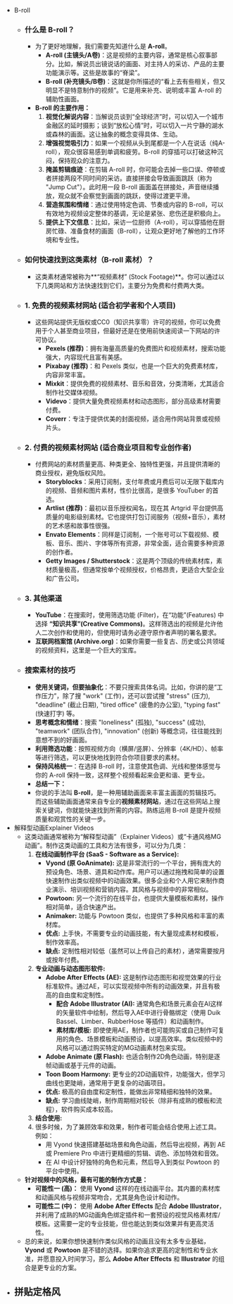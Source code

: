 - B-roll
    - ### 什么是 B-roll？
        - 为了更好地理解，我们需要先知道什么是 **A-roll**。
            - **A-roll (主镜头/A卷)**：这是视频的主要内容，通常是核心叙事部分。比如，解说员出镜说话的画面、对主持人的采访、产品的主要功能演示等。这些是故事的“脊梁”。
            - **B-roll (补充镜头/B卷)**：这就是你所描述的“看上去有些相关，但又明显不是特意制作的视频”。它是用来补充、说明或丰富 A-roll 的辅助性画面。
        - **B-roll 的主要作用：**
            1. **视觉化解说内容**：当解说员谈到“全球经济”时，可以切入一个城市金融区的延时摄影；谈到“放松心情”时，可以切入一片宁静的湖水或森林的画面。这让抽象的概念变得具体、生动。
            2. **增强视觉吸引力**：如果一个视频从头到尾都是一个人在说话（纯A-roll），观众很容易感到单调和疲劳。B-roll 的穿插可以打破这种沉闷，保持观众的注意力。
            3. **掩盖剪辑痕迹**：在剪辑 A-roll 时，你可能会去掉一些口误、停顿或者拼接两段不同时间的采访。直接拼接会导致画面跳跃（称为 "Jump Cut"）。此时用一段 B-roll 画面盖在拼接处，声音继续播放，观众就不会察觉到画面的跳跃，使得过渡更平滑。
            4. **营造氛围和情绪**：通过使用特定色调、节奏或内容的 B-roll，可以有效地为视频设定整体的基调，无论是紧张、悲伤还是积极向上。
            5. **提供上下文信息**：比如，采访一位厨师（A-roll），可以穿插他在厨房忙碌、准备食材的画面（B-roll），让观众更好地了解他的工作环境和专业性。
    - ### 如何快速找到这类素材（B-roll 素材）？
        - 这类素材通常被称为**“视频素材” (Stock Footage)**。你可以通过以下几类网站和方法快速找到它们，主要分为免费和付费两大类。
    - ### 1. 免费的视频素材网站 (适合初学者和个人项目)
        - 这些网站提供无版权或CC0（知识共享零）许可的视频，你可以免费用于个人甚至商业项目，但最好还是在使用前快速阅读一下网站的许可协议。
            - **Pexels (推荐)**：拥有海量高质量的免费图片和视频素材，搜索功能强大，内容现代且富有美感。
            - **Pixabay (推荐)**：和 Pexels 类似，也是一个巨大的免费素材库，内容非常丰富。
            - **Mixkit**：提供免费的视频素材、音乐和音效，分类清晰，尤其适合制作社交媒体视频。
            - **Videvo**：提供大量免费视频素材和动态图形，部分高级素材需要付费。
            - **Coverr**：专注于提供优美的封面视频，适合用作网站背景或视频片头。
    - ### 2. 付费的视频素材网站 (适合商业项目和专业创作者)
        - 付费网站的素材质量更高、种类更全、独特性更强，并且提供清晰的商业授权，避免版权风险。
            - **Storyblocks**：采用订阅制，支付年费或月费后可以无限下载库内的视频、音频和图片素材，性价比很高，是很多 YouTuber 的首选。
            - **Artlist (推荐)**：最初以音乐授权闻名，现在其 Artgrid 平台提供高质量的电影级别素材。它也提供打包订阅服务（视频+音乐），素材的艺术感和故事性很强。
            - **Envato Elements**：同样是订阅制，一个账号可以下载视频、模板、音乐、图片、字体等所有资源，非常全面，适合需要多种资源的创作者。
            - **Getty Images / Shutterstock**：这是两个顶级的传统素材库，素材质量极高，但通常按单个视频授权，价格昂贵，更适合大型企业和广告公司。
    - ### 3. 其他渠道
        - **YouTube**：在搜索时，使用筛选功能 (Filter)，在“功能”(Features) 中选择 **“知识共享”(Creative Commons)**。这样筛选出的视频是允许他人二次创作和使用的，但使用时请务必遵守原作者声明的署名要求。
        - **互联网档案馆 (Archive.org)**：如果你需要一些复古、历史或公共领域的视频资料，这里是一个巨大的宝库。
    - ### 搜索素材的技巧
        - **使用关键词，但要抽象化**：不要只搜索具体名词。比如，你讲的是“工作压力”，除了搜 "work" (工作)，还可以尝试搜 "stress" (压力), "deadline" (截止日期), "tired office" (疲惫的办公室), "typing fast" (快速打字) 等。
        - **思考概念和情绪**：搜索 "loneliness" (孤独), "success" (成功), "teamwork" (团队合作), "innovation" (创新) 等概念词，往往能找到意想不到的好画面。
        - **利用筛选功能**：按照视频方向（横屏/竖屏）、分辨率（4K/HD）、帧率等进行筛选，可以更快地找到符合你项目要求的素材。
        - **保持风格统一**：在选择 B-roll 时，注意使其色调、光线和整体感觉与你的 A-roll 保持一致，这样整个视频看起来会更和谐、更专业。
        - **总结一下：**
        - 你说的手法叫 **B-roll**，是一种用辅助画面来丰富主画面的剪辑技巧。而这些辅助画面通常来自专业的**视频素材网站**，通过在这些网站上搜索关键词，你就能快速找到所需的内容。熟练运用 B-roll 是提升视频质量和观赏性的关键一步。
-  解释型动画Explainer Videos
    - 这类动画通常被称为“解释型动画”（Explainer Videos）或“卡通风格MG动画”。制作这类动画的工具和方法有很多，可以分为几类：
        1. **在线动画制作平台 (SaaS - Software as a Service):**
            - **Vyond (原 GoAnimate):** 这是非常流行的一个平台，拥有庞大的预设角色、场景、道具和动作库。用户可以通过拖拽和简单的设置快速制作出类似视频中的动画效果。很多企业和个人用它来制作商业演示、培训视频和营销内容。其风格与视频中的非常相似。
            - **Powtoon:** 另一个流行的在线平台，也提供大量模板和素材，操作相对简单，适合快速产出。
            - **Animaker:** 功能与 Powtoon 类似，也提供了多种风格和丰富的素材库。
            - **优点:** 上手快，不需要专业的动画技能，有大量现成素材和模板，制作效率高。
            - **缺点:** 定制性相对较低（虽然可以上传自己的素材），通常需要按月或按年付费。
        2. **专业动画与动态图形软件:**
            - **Adobe After Effects (AE):** 这是制作动态图形和视觉效果的行业标准软件。通过AE，可以实现视频中所有的动画效果，并且有极高的自由度和定制性。
                - **配合 Adobe Illustrator (AI):** 通常角色和场景元素会在AI这样的矢量软件中绘制，然后导入AE中进行骨骼绑定（使用 Duik Bassel、Limber、RubberHose 等插件）和动画制作。
                - **素材库/模板:** 即使使用AE，制作者也可能购买或自己制作可复用的角色、场景模板和动画预设，以提高效率。类似视频中的风格可以通过购买特定的MG动画素材包来实现。
            - **Adobe Animate (原 Flash):** 也适合制作2D角色动画，特别是逐帧动画或基于元件的动画。
            - **Toon Boom Harmony:** 更专业的2D动画软件，功能强大，但学习曲线也更陡峭，通常用于更复杂的动画项目。
            - **优点:** 极高的自由度和定制性，能做出非常精细和独特的效果。
            - **缺点:** 学习曲线陡峭，制作周期相对较长（除非有成熟的模板和流程），软件购买成本较高。
        3. **结合使用:**
        4. 很多时候，为了兼顾效率和效果，制作者可能会结合使用上述工具。例如：
            - 用 Vyond 快速搭建基础场景和角色动画，然后导出视频，再到 AE 或 Premiere Pro 中进行更精细的剪辑、调色、添加特效和音效。
            - 在 AI 中设计好独特的角色和元素，然后导入到类似 Powtoon 的平台中使用。
    - **针对视频中的风格，最有可能的制作方式是：**
        - **可能性一 (高)：** 使用 **Vyond** 这样的在线动画平台。其内置的素材库和动画风格与视频非常吻合，尤其是角色设计和动作。
        - **可能性二 (中)：** 使用 **Adobe After Effects** 配合 **Adobe Illustrator**，并利用了成熟的MG动画角色绑定插件和一套预设的视觉风格素材库/模板。这需要一定的专业技能，但也能达到类似效果并有更高灵活性。
    - 总的来说，如果你想快速制作类似风格的动画且没有太多专业基础，**Vyond** 或 **Powtoon** 是不错的选择。如果你追求更高的定制性和专业水准，并愿意投入时间学习，那么 **Adobe After Effects** 和 **Illustrator** 的组合是更专业的方案。
- 拼贴定格风
    - 
